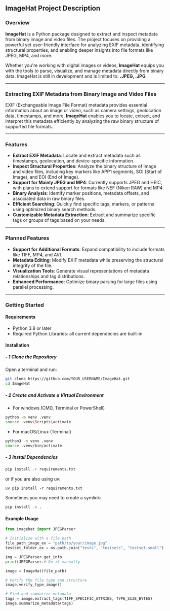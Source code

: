 ## ImageHat Project Description

### Overview
**ImageHat** is a Python package designed to extract and inspect metadata from binary image and video files. The project focuses on providing a powerful yet user-friendly interface for analyzing EXIF metadata, identifying structural properties, and enabling deeper insights into file formats like JPEG, MP4, and more. 

Whether you're working with digital images or videos, **ImageHat** equips you with the tools to parse, visualize, and manage metadata directly from binary data.
ImageHat is still in development and is limited to: **.JPEG, .JPG**

---

### Extracting EXIF Metadata from Binary Image and Video Files
EXIF (Exchangeable Image File Format) metadata provides essential information about an image or video, such as camera settings, geolocation data, timestamps, and more. **ImageHat** enables you to locate, extract, and interpret this metadata efficiently by analyzing the raw binary structure of supported file formats.

---

### Features
- **Extract EXIF Metadata**: Locate and extract metadata such as timestamps, geolocation, and device-specific information.
- **Inspect Structural Properties**: Analyze the binary structure of image and video files, including key markers like APP1 segments, SOI (Start of Image), and EOI (End of Image).
- **Support for Mainly JPEG and MP4**: Currently supports JPEG and HEIC, with plans to extend support for formats like NEF (Nikon RAW) and MP4.
- **Binary Analysis**: Identify marker positions, metadata offsets, and associated data in raw binary files.
- **Efficient Searching**: Quickly find specific tags, markers, or patterns using optimized binary search methods.
- **Customizable Metadata Extraction**: Extract and summarize specific tags or groups of tags based on your needs.

---

### Planned Features
- **Support for Additional Formats**: Expand compatibility to include formats like TIFF, MP4, and AVI.
- **Metadata Editing**: Modify EXIF metadata while preserving the structural integrity of the file.
- **Visualization Tools**: Generate visual representations of metadata relationships and tag distributions.
- **Enhanced Performance**: Optimize binary parsing for large files using parallel processing.

---

### Getting Started
#### Requirements
- Python 3.8 or later
- Required Python Libraries: all current dependecies are built-in

#### Installation
##### **- 1 Clone the Repository**
Open a terminal and run:

```sh
git clone https://github.com/YOUR_USERNAME/ImageHat.git
cd ImageHat
```

##### **- 2 Create and Activate a Virtual Environment**

- For windows (CMD, Terminal or PowerShell)
```sh
python -m venv .venv
source .venv\Scripts\activate
```

- For macOS/Linux (Terminal)
```sh 
python3 -m venv .venv
source .venv/bin/activate
```

##### **- 3 Install Dependencies**

```sh
pip install -r requirements.txt
```
or if you are also using uv:
```
uv pip install -r requirements.txt
```


Sometimes you may need to create a symlink:
```sh
pip install -e .
```


#### Example Usage
```python
from imagehat import JPEGParser

# Initialize with a file path
file_path_image_ex = "path/to/your/image.jpg"
testset_folder_ex = os.path.join("tests", "testsets", "testset-small") # testset_small or testset_large is included

img = JPEGParser.get_info
print(JPEGParser.# Do it manually

image = ImageHat(file_path)

# Verify the file type and structure
image.verify_type_image()

# Find and summarize metadata
tags = image.extract_tags(TIFF_SPECIFIC_ATTRIBS, TYPE_SIZE_BYTES)
image.summarize_metadata(tags)
```